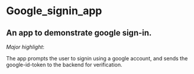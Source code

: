 # Google_signin_app

## An app to demonstrate google sign-in.

_Major highlight_:

The app prompts the user to signin using a google account, and sends the google-id-token to the backend for verification.



